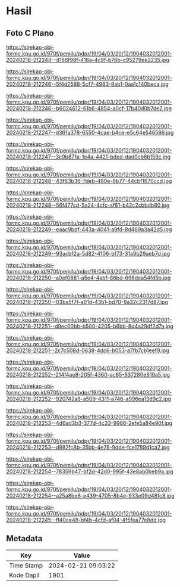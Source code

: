 # Hasil

## Foto C Plano

https://sirekap-obj-formc.kpu.go.id/970f/pemilu/pdpr/19/04/03/20/12/1904032012001-20240218-212244--d166f98f-416a-4c9f-b76b-c95279ee2235.jpg

https://sirekap-obj-formc.kpu.go.id/970f/pemilu/pdpr/19/04/03/20/12/1904032012001-20240218-212246--5f4d2588-5cf7-4983-9ab1-0aa1c140beca.jpg

https://sirekap-obj-formc.kpu.go.id/970f/pemilu/pdpr/19/04/03/20/12/1904032012001-20240218-212246--b6024612-61b6-4854-a0cf-17b40d0b7de2.jpg

https://sirekap-obj-formc.kpu.go.id/970f/pemilu/pdpr/19/04/03/20/12/1904032012001-20240218-212247--d361a378-6550-4cae-b4ce-e5c64e546586.jpg

https://sirekap-obj-formc.kpu.go.id/970f/pemilu/pdpr/19/04/03/20/12/1904032012001-20240218-212247--3c9b871a-1e4a-4421-bded-dad0cb6b159c.jpg

https://sirekap-obj-formc.kpu.go.id/970f/pemilu/pdpr/19/04/03/20/12/1904032012001-20240218-212248--43f63b36-7deb-480e-8b77-44cbf1670ccd.jpg

https://sirekap-obj-formc.kpu.go.id/970f/pemilu/pdpr/19/04/03/20/12/1904032012001-20240218-212248--56f477cd-5a24-4cfc-af61-b42c2cbbdb80.jpg

https://sirekap-obj-formc.kpu.go.id/970f/pemilu/pdpr/19/04/03/20/12/1904032012001-20240218-212249--eaac9bdf-443a-4041-a9fd-8d469a3a42d5.jpg

https://sirekap-obj-formc.kpu.go.id/970f/pemilu/pdpr/19/04/03/20/12/1904032012001-20240218-212249--93acb12a-5d82-4106-bf73-31a9b29aeb7d.jpg

https://sirekap-obj-formc.kpu.go.id/970f/pemilu/pdpr/19/04/03/20/12/1904032012001-20240218-212250--a0ef0881-a5e4-4ab1-86bd-698dea54fd5b.jpg

https://sirekap-obj-formc.kpu.go.id/970f/pemilu/pdpr/19/04/03/20/12/1904032012001-20240218-212250--03ba5f7f-a01d-43b1-bd70-9a32c2317d87.jpg

https://sirekap-obj-formc.kpu.go.id/970f/pemilu/pdpr/19/04/03/20/12/1904032012001-20240218-212251--d9ec00bb-b500-4205-b6bb-8d4a29df2d7a.jpg

https://sirekap-obj-formc.kpu.go.id/970f/pemilu/pdpr/19/04/03/20/12/1904032012001-20240218-212251--2c7c508d-0638-4dc6-b053-a7fb7cb1eef9.jpg

https://sirekap-obj-formc.kpu.go.id/970f/pemilu/pdpr/19/04/03/20/12/1904032012001-20240218-212252--214f4ae8-205f-4360-ac85-937280e919a5.jpg

https://sirekap-obj-formc.kpu.go.id/970f/pemilu/pdpr/19/04/03/20/12/1904032012001-20240218-212252--920742a8-a509-4311-a746-a996ea13d9c2.jpg

https://sirekap-obj-formc.kpu.go.id/970f/pemilu/pdpr/19/04/03/20/12/1904032012001-20240218-212253--4d6ad3b3-377d-4c33-9986-2efe5a84e90f.jpg

https://sirekap-obj-formc.kpu.go.id/970f/pemilu/pdpr/19/04/03/20/12/1904032012001-20240218-212253--d882fc8b-35bb-4e78-9dde-fce1789d1ca2.jpg

https://sirekap-obj-formc.kpu.go.id/970f/pemilu/pdpr/19/04/03/20/12/1904032012001-20240218-212254--78359b47-bf2d-42d0-995f-43e8ab0beb9a.jpg

https://sirekap-obj-formc.kpu.go.id/970f/pemilu/pdpr/19/04/03/20/12/1904032012001-20240218-212254--a25a8be6-e439-4705-8b4e-933e09d48fc8.jpg

https://sirekap-obj-formc.kpu.go.id/970f/pemilu/pdpr/19/04/03/20/12/1904032012001-20240218-212245--ff40ce48-bf4b-4cfd-af04-4f5fea77e8dd.jpg


## Metadata

| Key        | Value               |
| ---------- | ------------------- |
| Time Stamp | 2024-02-21 09:03:22 |
| Kode Dapil | 1901                |



